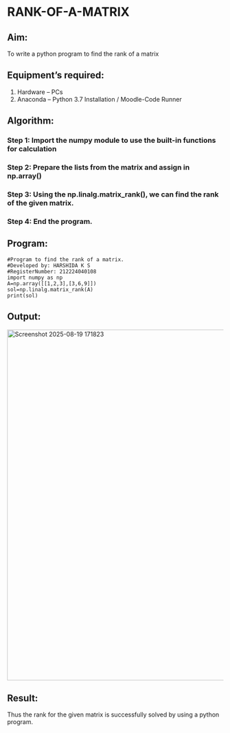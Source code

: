 # RANK-OF-A-MATRIX
## Aim:
To write a python program to find the rank of a matrix
## Equipment’s required:
1. 	Hardware – PCs
2. 	Anaconda – Python 3.7 Installation / Moodle-Code Runner
## Algorithm:
### Step 1: Import the numpy module to use the built-in functions for calculation
### Step 2: Prepare the lists from the matrix and assign in np.array()
### Step 3: Using the np.linalg.matrix_rank(), we can find the rank of the given matrix.
### Step 4: End the program.
## Program:

```
#Program to find the rank of a matrix.
#Developed by: HARSHIDA K S
#RegisterNumber: 212224040108
import numpy as np
A=np.array([[1,2,3],[3,6,9]])
sol=np.linalg.matrix_rank(A)
print(sol)
```

## Output:

<img width="1253" height="817" alt="Screenshot 2025-08-19 171823" src="https://github.com/user-attachments/assets/b6e97860-800e-4080-9f8f-68f39e1243d9" />


## Result:
Thus the rank for the given matrix is successfully solved by  using a python program.

